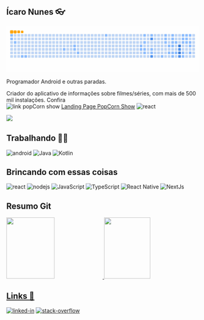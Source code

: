 ## Ícaro Nunes 👓

![Snake animation](https://github.com/icaronunes/icaronunes/blob/output/ocean.gif?raw=true)

Programador Android e outras paradas.

Criador do aplicativo de informações sobre filmes/séries, com mais de 500 mil instalações. Confira
<br><img alt="link popCorn show" src="https://firebasestorage.googleapis.com/v0/b/livro-android-1327.appspot.com/o/ic_launcher.png?alt=media&token=46723f6c-331e-4ae9-a5c2-1b930d42aca7" width="24px" height="24px" />
<a href="https://popcorn-web-navy.vercel.app" target="_blank">Landing Page PopCorn Show</a>
<img alt="react" src="https://firebasestorage.googleapis.com/v0/b/livro-android-1327.appspot.com/o/ic_launcher.png?alt=media&token=46723f6c-331e-4ae9-a5c2-1b930d42aca7" width="24px" height="24px" />
</p>
<img src="https://img.shields.io:/github/last-commit/icaronunes/popcornshow">
<br>

## Trabalhando 📱📲
<div>
<img alt="android" src="https://img.shields.io/badge/Android-3DDC84?logo=android&logoColor=white&style=for-the-badge" />
<img alt="Java" src="https://img.shields.io/badge/Java-800?style=for-the-badge&logo=java&logoColor=white" />
<img alt="Kotlin" src="https://img.shields.io/badge/Kotlin-eb6d1d?&style=for-the-badge&logo=kotlin&logoColor=#336dd1" />
</div>

## Brincando com essas coisas
<div>
<img alt="react" src="https://img.shields.io/badge/react%20-%2320232a.svg?&style=for-the-badge&logo=react&logoColor=%2361DAFB" />
<img alt="nodejs" src="https://img.shields.io/badge/node.js%20-%2343853D.svg?&style=for-the-badge&logo=node.js&logoColor=white" />
<img alt="JavaScript" src=https://img.shields.io/badge/JavaScript-F7DF1E?style=for-the-badge&logo=javascript&logoColor=black />
<img alt="TypeScript" src=https://img.shields.io/badge/TypeScript-007ACC?style=for-the-badge&logo=typescript&logoColor=white />
<img alt="React Native" src=https://img.shields.io/badge/React_Native-61dafb?style=for-the-badge&logo=react&logoColor=333333 />
<img alt="NextJs" src=https://img.shields.io/badge/next.js-000000?style=for-the-badge&logo=next.js&logoColor=white />
</div>

## Resumo Git
<div>
  <a href="https://github.com/icaronunes">
  <img height="160em" width="50%" src="https://github-readme-stats-icaronunes.vercel.app/api?username=icaronunes&show_icons=true&theme=tokyonight&include_all_commits=true&count_private=true"/>

  <img height="160em" width="49%" src="https://github-readme-stats-icaronunes.vercel.app/api/top-langs/?username=icaronunes&layout=compact&langs_count=7&theme=tokyonight"/>
</div>


## Links 👀
[<img alt="linked-in"
    src="https://img.shields.io/badge/linkedin-%230077B5.svg?&style=for-the-badge&logo=linkedin&logoColor=white" />](https://www.linkedin.com/in/icaronunes/)
[<img alt="stack-overflow"
    src="https://img.shields.io/badge/stack%20overflow-FE7A16?logo=stack-overflow&logoColor=white&style=for-the-badge" />](https://stackoverflow.com/users/6834167/icaro)
